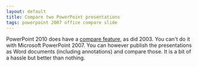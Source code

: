 ```yaml
---
layout: default
title: Compare two PowerPoint presentations
tags: powerpoint 2007 office compare slide
---
```


PowerPoint 2010 does have a [compare feature](http://www.addictivetips.com/microsoft-office/powerpoint-2010-compare-two-presentations/), as did 2003. You can't do it with Microsoft PowerPoint 2007. You can however publish the presentations as Word documents (including annotations) and compare those. It is a bit of a hassle but better than nothing.
